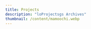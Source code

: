 ```yaml
---
title: Projects
description: "loProjectsgs Archives"
thumbnail: /content/mamoochi.webp
---
```


<LogsArchives cat='projects' />
